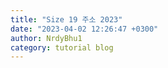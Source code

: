 ```yaml
---
title: "Size 19 주소 2023"
date: "2023-04-02 12:26:47 +0300"
author: NrdyBhu1
category: tutorial blog
---
```

